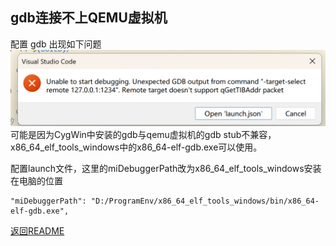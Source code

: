 ## gdb连接不上QEMU虚拟机

配置 gdb 出现如下问题
![alt text](./docpic/image.png)
可能是因为CygWin中安装的gdb与qemu虚拟机的gdb stub不兼容，x86_64_elf_tools_windows中的x86_64-elf-gdb.exe可以使用。

配置launch文件，这里的miDebuggerPath改为x86_64_elf_tools_windows安装在电脑的位置
```
"miDebuggerPath": "D:/ProgramEnv/x86_64_elf_tools_windows/bin/x86_64-elf-gdb.exe",
```

[返回README](../README.md)